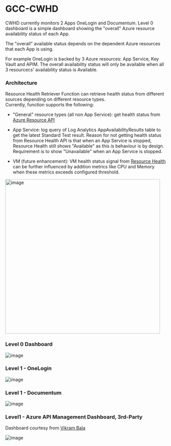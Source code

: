 # GCC-CWHD  

<p>CWHD currently monitors 2 Apps OneLogin and Documentum. Level 0 dashboard is a simple dashboard showing the "overall" Azure resource availability status of each App.</p>
<p>The "overall" available status depends on the dependent Azure resources that each App is using.  </p>
For example OneLogin is backed by 3 Azure resources: App Service, Key Vault and APIM. The overall availability status will only be available when all 3 resourcecs' availability status is Available.  

### Architecture  

Resource Health Retriever Function can retrieve health status from different sources depending on different resource types.  
Currently, function supports the following:
  * "General" resource types (all non App Service): get health status from [Azure Resource API](https://learn.microsoft.com/en-us/rest/api/resourcehealth/availability-statuses/get-by-resource?view=rest-resourcehealth-2022-10-01&tabs=HTTP)
    
  * App Service: log query of Log Analytics AppAvailabilityResults table to get the latest Standard Test result. Reason for not getting health status from Resource Health API is that when an App Service is stopped, Resource Health still shows "Available" as this is behaviour is by design. Requirement is to show "Unavailable" when an App Service is stopped.
    
  * VM (future enhancement): VM health status signal from [Resource Health](https://learn.microsoft.com/en-us/azure/service-health/resource-health-overview) can be further influenced by addition metrics like CPU and Memory when these metrics exceeds configured threshold.

<img width="486" alt="image" src="https://github.com/weixian-zhang/GCC-CWHD/assets/43234101/11aee8f4-2c0b-42cc-8e75-547c8576a642">



### Level 0 Dashboard  

![image](https://github.com/weixian-zhang/GCC-CWHD/assets/43234101/13bd3524-f694-4c39-b1df-4b43244a0cbd)


### Level 1 - OneLogin  

![image](https://github.com/weixian-zhang/GCC-CWHD/assets/43234101/8c259cc2-72bd-4583-bf99-c7d72bee039c)


### Level 1 - Documentum  

![image](https://github.com/weixian-zhang/GCC-CWHD/assets/43234101/7f686ed0-902c-4213-a021-0174a6a08e65)


### Level1 - Azure API Management Dashboard, 3rd-Party

Dashboard courtesy from [Vikram Bala](https://grafana.com/grafana/dashboards/16604-azure-api-management/)

![image](https://github.com/weixian-zhang/GCC-CWHD/assets/43234101/35b24813-7335-42ea-b43d-9ff68a718be4)


